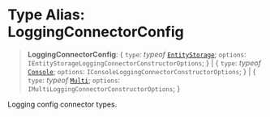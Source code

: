 # Type Alias: LoggingConnectorConfig

> **LoggingConnectorConfig**: \{ `type`: *typeof* [`EntityStorage`](../variables/LoggingConnectorType.md#entitystorage); `options`: `IEntityStorageLoggingConnectorConstructorOptions`; \} \| \{ `type`: *typeof* [`Console`](../variables/LoggingConnectorType.md#console); `options`: `IConsoleLoggingConnectorConstructorOptions`; \} \| \{ `type`: *typeof* [`Multi`](../variables/LoggingConnectorType.md#multi); `options`: `IMultiLoggingConnectorConstructorOptions`; \}

Logging config connector types.
